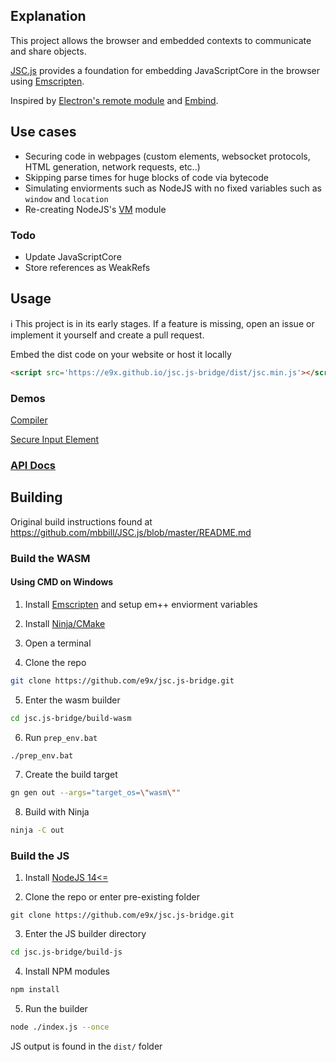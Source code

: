 ## Explanation

This project allows the browser and embedded contexts to communicate and share objects.

[JSC.js](https://github.com/mbbill/JSC.js) provides a foundation for embedding JavaScriptCore in the browser using [Emscripten](https://emscripten.org/).

Inspired by [Electron's remote module](https://github.com/electron/remote) and [Embind](https://emscripten.org/docs/porting/connecting_cpp_and_javascript/embind.html).

## Use cases

- Securing code in webpages (custom elements, websocket protocols, HTML generation, network requests, etc..)
- Skipping parse times for huge blocks of code via bytecode
- Simulating enviorments such as NodeJS with no fixed variables such as `window` and `location`
- Re-creating NodeJS's [VM](https://nodejs.org/api/vm.html) module

### Todo

- Update JavaScriptCore
- Store references as WeakRefs

## Usage

ℹ This project is in its early stages. If a feature is missing, open an issue or implement it yourself and create a pull request.

Embed the dist code on your website or host it locally

```html
<script src='https://e9x.github.io/jsc.js-bridge/dist/jsc.min.js'></script>
```

### Demos

[Compiler](./demos/compiler)

[Secure Input Element](./demos/secure-input)

### [API Docs](./API.md)

## Building

Original build instructions found at https://github.com/mbbill/JSC.js/blob/master/README.md

### Build the WASM

#### Using CMD on Windows

1. Install [Emscripten](https://emscripten.org/docs/getting_started/downloads.html#installation-instructions-using-the-emsdk-recommended) and setup em++ enviorment variables

2. Install [Ninja/CMake](https://cmake.org/download/)

3. Open a terminal

4. Clone the repo
```sh
git clone https://github.com/e9x/jsc.js-bridge.git
```

5. Enter the wasm builder
```sh
cd jsc.js-bridge/build-wasm
```

6. Run `prep_env.bat`
```sh
./prep_env.bat
```

7. Create the build target
```sh
gn gen out --args="target_os=\"wasm\""
```

8. Build with Ninja
```sh
ninja -C out
```

### Build the JS

1. Install [NodeJS 14<=](https://nodejs.org/en/)

2. Clone the repo or enter pre-existing folder
```
git clone https://github.com/e9x/jsc.js-bridge.git
```

3. Enter the JS builder directory
```sh
cd jsc.js-bridge/build-js
```

4. Install NPM modules
```sh
npm install
```

5. Run the builder
```sh
node ./index.js --once
```

JS output is found in the `dist/` folder
